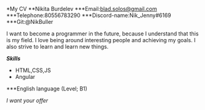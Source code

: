 *My CV
**Nikita Burdelev
***Email:blad.solos@gmail.com
***Telephone:80556783290
***Discord-name:Nik_Jenny#6169
***Git:@NikBuller

I want to become a programmer in the future, because I understand that this is my field. I love being around interesting people and achieving my goals. I also strive to learn and learn new things. 

***Skills***
- HTML,CSS,JS
- Angular

***English language (Level; B1)

*I want your offer*



